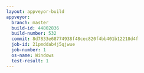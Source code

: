 ```yaml
---
layout: appveyor-build
appveyor:
  branch: master
  build-id: 44802836
  build-number: 532
  commit: 8d7833e68774938f48cec820f4bb401b12218d4f
  job-id: 21pmddab4j5qjwue
  job-number: 1
  os-name: Windows
  test-result: 1
---
```

